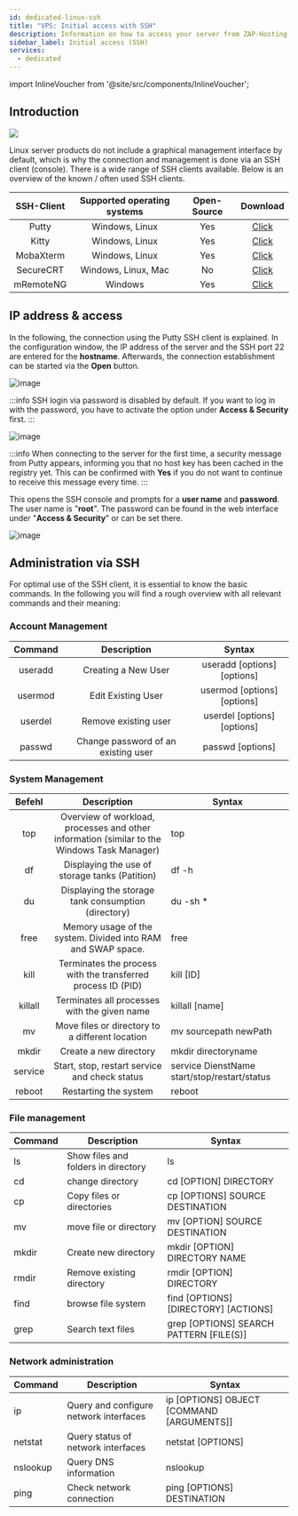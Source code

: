 ```yaml
---
id: dedicated-linux-ssh
title: "VPS: Initial access with SSH"
description: Information on how to access your server from ZAP-Hosting with SSH for the first time - ZAP-Hosting.com documentation
sidebar_label: Initial access (SSH)
services:
  - dedicated
---
```


import InlineVoucher from '@site/src/components/InlineVoucher';

## Introduction

![](https://screensaver01.zap-hosting.com/index.php/s/TYEHE38gNQoFjBx/download/ssh_connect.gif)

Linux server products do not include a graphical management interface by default, which is why the connection and management is done via an SSH client (console). There is a wide range of SSH clients available. Below is an overview of the known / often used SSH clients. 



| SSH-Client | Supported operating systems | Open-Source |                           Download                           |
| :--------: | :--------------------------: | :---------: | :----------------------------------------------------------: |
|   Putty    |        Windows, Linux        |     Yes      |               [Click](https://www.putty.org/)                |
|   Kitty    |        Windows, Linux        |     Yes      |        [Click](http://www.9bis.net/kitty/)                   |
| MobaXterm  |        Windows, Linux        |     Yes      |           [Click](https://mobaxterm.mobatek.net/)            |
| SecureCRT  |     Windows, Linux, Mac      |    No     | [Click](https://www.vandyke.com/cgi-bin/releases.php?product=securecrt) |
| mRemoteNG  |           Windows            |     Yes      |           [Click](https://mremoteng.org/download)            |


<InlineVoucher />

## IP address & access

In the following, the connection using the Putty SSH client is explained. In the configuration window, the IP address of the server and the SSH port 22 are entered for the **hostname**. Afterwards, the connection establishment can be started via the **Open** button.



![image](https://screensaver01.zap-hosting.com/index.php/s/Jp2Wn3s9kQG5t55/preview)



:::info
SSH login via password is disabled by default. If you want to log in with the password, you have to activate the option under **Access & Security** first.
:::



![image](https://screensaver01.zap-hosting.com/index.php/s/4fSRwzaq8QQLZ3o/preview)



:::info
When connecting to the server for the first time, a security message from Putty appears, informing you that no host key has been cached in the registry yet. This can be confirmed with **Yes** if you do not want to continue to receive this message every time. 
:::

 

This opens the SSH console and prompts for a **user name** and **password**. The user name is "**root**". The password can be found in the web interface under "**Access & Security**" or can be set there.



![image](https://screensaver01.zap-hosting.com/index.php/s/pG4dTmCGFyzK3dY/preview)





## Administration via SSH

For optimal use of the SSH client, it is essential to know the basic commands. In the following you will find a rough overview with all relevant commands and their meaning:


### Account Management

| Command  |                Description                |            Syntax            |
| :-----: | :----------------------------------------: | :--------------------------: |
| useradd |          Creating a New User          | useradd [options] [options] |
| usermod |      Edit Existing User       | usermod [options] [options] |
| userdel |        Remove existing user        | userdel [options] [options] |
| passwd  | Change password of an existing user |      passwd [options]       |



### System Management

| Befehl  |                         Description                         | Syntax                                       |
| :-----: | :----------------------------------------------------------: | -------------------------------------------- |
|   top   | Overview of workload, processes and other information (similar to the Windows Task Manager)  | top                                          |
|   df    |            Displaying the use of storage tanks (Patition)            | df -h                                        |
|   du    |          Displaying the storage tank consumption (directory)           | du -sh *                                     |
|  free   | Memory usage of the system. Divided into RAM and SWAP space. | free                                         |
|  kill   |  Terminates the process with the transferred process ID (PID)   | kill [ID]                                    |
| killall |        Terminates all processes with the given name        | killall [name]                               |
|   mv    |       Move files or directory to a different location        | mv sourcepath newPath                        |
|  mkdir  |                    Create a new directory                    | mkdir directoryname                          |
| service |    Start, stop, restart service and check status     | service DienstName start/stop/restart/status |
| reboot  |                      Restarting the system                        | reboot                                       |



### File management

| Command | Description | Syntax
| ------ | ------------------------------------------ | ---------------------------------------- |
| ls | Show files and folders in directory | ls |
| cd | change directory | cd [OPTION] DIRECTORY |
| cp | Copy files or directories | cp [OPTIONS] SOURCE DESTINATION |
| mv | move file or directory | mv [OPTION] SOURCE DESTINATION |
| mkdir | Create new directory | mkdir [OPTION] DIRECTORY NAME |
| rmdir | Remove existing directory | rmdir [OPTION] DIRECTORY
| find | browse file system | find [OPTIONS] [DIRECTORY] [ACTIONS] |
| grep | Search text files | grep [OPTIONS] SEARCH PATTERN [FILE(S)] |



### Network administration

| Command | Description | Syntax
| -------- | ------------------------------------------------- | ----------------------------------------- |
| ip | Query and configure network interfaces | ip [OPTIONS] OBJECT [COMMAND [ARGUMENTS]] |
| netstat | Query status of network interfaces | netstat [OPTIONS] |
| nslookup | Query DNS information | nslookup |
| ping | Check network connection | ping [OPTIONS] DESTINATION

